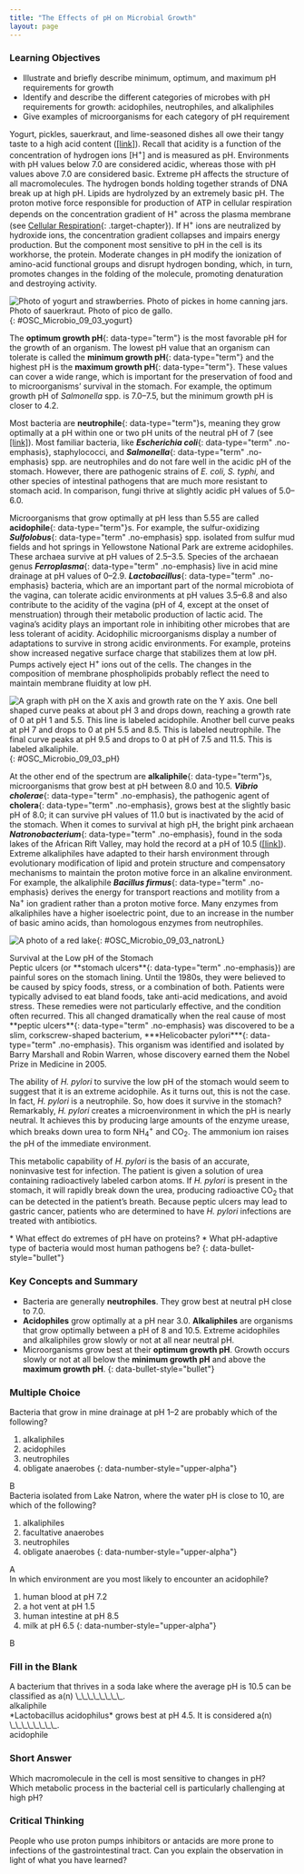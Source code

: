 ```yaml
---
title: "The Effects of pH on Microbial Growth"
layout: page
---
```



### Learning Objectives

* Illustrate and briefly describe minimum, optimum, and maximum pH requirements for growth
* Identify and describe the different categories of microbes with pH requirements for growth: acidophiles, neutrophiles, and alkaliphiles
* Give examples of microorganisms for each category of pH requirement

Yogurt, pickles, sauerkraut, and lime-seasoned dishes all owe their tangy taste to a high acid content ([\[link\]](#OSC_Microbio_09_03_yogurt)). Recall that acidity is a function of the concentration of hydrogen ions \[H<sup>+</sup>\] and is measured as pH. Environments with pH values below 7.0 are considered acidic, whereas those with pH values above 7.0 are considered basic. Extreme pH affects the structure of all macromolecules. The hydrogen bonds holding together strands of DNA break up at high pH. Lipids are hydrolyzed by an extremely basic pH. The proton motive force responsible for production of ATP in cellular respiration depends on the concentration gradient of H<sup>+</sup> across the plasma membrane (see [Cellular Respiration](/m58821){: .target-chapter}). If H<sup>+</sup> ions are neutralized by hydroxide ions, the concentration gradient collapses and impairs energy production. But the component most sensitive to pH in the cell is its workhorse, the protein. Moderate changes in pH modify the ionization of amino-acid functional groups and disrupt hydrogen bonding, which, in turn, promotes changes in the folding of the molecule, promoting denaturation and destroying activity.

 ![Photo of yogurt and strawberries. Photo of pickes in home canning jars. Photo of sauerkraut. Photo of pico de gallo.](../resources/OSC_Microbio_09_03_yogurt.jpg "Lactic acid bacteria that ferment milk into yogurt or transform vegetables in pickles thrive at a pH close to 4.0. Sauerkraut and dishes such as pico de gallo owe their tangy flavor to their acidity. Acidic foods have been a mainstay of the human diet for centuries, partly because most microbes that cause food spoilage grow best at a near neutral pH and do not tolerate acidity well. (credit &#x201C;yogurt&#x201D;: modification of work by &#x201C;nina.jsc&#x201D;/Flickr; credit &#x201C;pickles&#x201D;: modification of work by Noah Sussman; credit &#x201C;sauerkraut&#x201D;: modification of work by Jesse LaBuff; credit &#x201C;pico de gallo&#x201D;: modification of work by &#x201C;regan76&#x201D;/Flickr)"){: #OSC_Microbio_09_03_yogurt}

The **optimum growth pH**{: data-type="term"} is the most favorable pH for the growth of an organism. The lowest pH value that an organism can tolerate is called the **minimum growth pH**{: data-type="term"} and the highest pH is the **maximum growth pH**{: data-type="term"}. These values can cover a wide range, which is important for the preservation of food and to microorganisms’ survival in the stomach. For example, the optimum growth pH of *Salmonella* spp. is 7.0–7.5, but the minimum growth pH is closer to 4.2.

Most bacteria are **neutrophile**{: data-type="term"}s, meaning they grow optimally at a pH within one or two pH units of the neutral pH of 7 (see [\[link\]](#OSC_Microbio_09_03_pH)). Most familiar bacteria, like ***Escherichia coli***{: data-type="term" .no-emphasis}, staphylococci, and ***Salmonella***{: data-type="term" .no-emphasis} spp. are neutrophiles and do not fare well in the acidic pH of the stomach. However, there are pathogenic strains of *E. coli, S. typhi,* and other species of intestinal pathogens that are much more resistant to stomach acid. In comparison, fungi thrive at slightly acidic pH values of 5.0–6.0.

Microorganisms that grow optimally at pH less than 5.55 are called **acidophile**{: data-type="term"}s. For example, the sulfur-oxidizing ***Sulfolobus***{: data-type="term" .no-emphasis} spp. isolated from sulfur mud fields and hot springs in Yellowstone National Park are extreme acidophiles. These archaea survive at pH values of 2.5–3.5. Species of the archaean genus ***Ferroplasma***{: data-type="term" .no-emphasis} live in acid mine drainage at pH values of 0–2.9. ***Lactobacillus***{: data-type="term" .no-emphasis} bacteria, which are an important part of the normal microbiota of the vagina, can tolerate acidic environments at pH values 3.5–6.8 and also contribute to the acidity of the vagina (pH of 4, except at the onset of menstruation) through their metabolic production of lactic acid. The vagina’s acidity plays an important role in inhibiting other microbes that are less tolerant of acidity. Acidophilic microorganisms display a number of adaptations to survive in strong acidic environments. For example, proteins show increased negative surface charge that stabilizes them at low pH. Pumps actively eject H<sup>+</sup> ions out of the cells. The changes in the composition of membrane phospholipids probably reflect the need to maintain membrane fluidity at low pH.

 ![A graph with pH on the X axis and growth rate on the Y axis. One bell shaped curve peaks at about pH 3 and drops down, reaching a growth rate of 0 at pH 1 and 5.5. This line is labeled acidophile. Another bell curve peaks at pH 7 and drops to 0 at pH 5.5 and 8.5. This is labeled neutrophile. The final curve peaks at pH 9.5 and drops to 0 at pH of 7.5 and 11.5. This is labeled alkaliphile.](../resources/OSC_Microbio_09_03_pH.jpg "The curves show the approximate pH ranges for the growth of the different classes of pH-specific prokaryotes. Each curve has an optimal pH and extreme pH values at which growth is much reduced. Most bacteria are neutrophiles and grow best at near-neutral pH (center curve). Acidophiles have optimal growth at pH values near 3 and alkaliphiles have optimal growth at pH values above 9."){: #OSC_Microbio_09_03_pH}

At the other end of the spectrum are **alkaliphile**{: data-type="term"}s, microorganisms that grow best at pH between 8.0 and 10.5. ***Vibrio cholerae***{: data-type="term" .no-emphasis}, the pathogenic agent of **cholera**{: data-type="term" .no-emphasis}, grows best at the slightly basic pH of 8.0; it can survive pH values of 11.0 but is inactivated by the acid of the stomach. When it comes to survival at high pH, the bright pink archaean ***Natronobacterium***{: data-type="term" .no-emphasis}, found in the soda lakes of the African Rift Valley, may hold the record at a pH of 10.5 ([\[link\]](#OSC_Microbio_09_03_natronL)). Extreme alkaliphiles have adapted to their harsh environment through evolutionary modification of lipid and protein structure and compensatory mechanisms to maintain the proton motive force in an alkaline environment. For example, the alkaliphile ***Bacillus firmus***{: data-type="term" .no-emphasis} derives the energy for transport reactions and motility from a Na<sup>+</sup> ion gradient rather than a proton motive force. Many enzymes from alkaliphiles have a higher isoelectric point, due to an increase in the number of basic amino acids, than homologous enzymes from neutrophiles.

 ![A photo of a red lake](../resources/OSC_Microbio_09_03_natronL.jpg "View from space of Lake Natron in Tanzania. The pink color is due to the pigmentation of the extreme alkaliphilic and halophilic microbes that colonize the lake. (credit: NASA)"){: #OSC_Microbio_09_03_natronL}

<div data-type="note" class="microbiology micro-connection" markdown="1">
<div data-type="title">
Survival at the Low pH of the Stomach
</div>
Peptic ulcers (or **stomach ulcers**{: data-type="term" .no-emphasis}) are painful sores on the stomach lining. Until the 1980s, they were believed to be caused by spicy foods, stress, or a combination of both. Patients were typically advised to eat bland foods, take anti-acid medications, and avoid stress. These remedies were not particularly effective, and the condition often recurred. This all changed dramatically when the real cause of most **peptic ulcers**{: data-type="term" .no-emphasis} was discovered to be a slim, corkscrew-shaped bacterium, ***Helicobacter pylori***{: data-type="term" .no-emphasis}. This organism was identified and isolated by Barry Marshall and Robin Warren, whose discovery earned them the Nobel Prize in Medicine in 2005.

The ability of *H. pylori* to survive the low pH of the stomach would seem to suggest that it is an extreme acidophile. As it turns out, this is not the case. In fact, *H. pylori* is a neutrophile. So, how does it survive in the stomach? Remarkably, *H. pylori* creates a microenvironment in which the pH is nearly neutral. It achieves this by producing large amounts of the enzyme urease, which breaks down urea to form NH<sub>4</sub><sup>+</sup> and CO<sub>2</sub>. The ammonium ion raises the pH of the immediate environment.

This metabolic capability of *H. pylori* is the basis of an accurate, noninvasive test for infection. The patient is given a solution of urea containing radioactively labeled carbon atoms. If *H. pylori* is present in the stomach, it will rapidly break down the urea, producing radioactive CO<sub>2</sub> that can be detected in the patient’s breath. Because peptic ulcers may lead to gastric cancer, patients who are determined to have *H. pylori* infections are treated with antibiotics.

</div>

<div data-type="note" class="microbiology check-your-understanding" markdown="1">
* What effect do extremes of pH have on proteins?
* What pH-adaptive type of bacteria would most human pathogens be?
{: data-bullet-style="bullet"}

</div>

### Key Concepts and Summary

* Bacteria are generally **neutrophiles**. They grow best at neutral pH close to 7.0.
* **Acidophiles** grow optimally at a pH near 3.0. **Alkaliphiles** are organisms that grow optimally between a pH of 8 and 10.5. Extreme acidophiles and alkaliphiles grow slowly or not at all near neutral pH.
* Microorganisms grow best at their **optimum growth pH**. Growth occurs slowly or not at all below the **minimum growth pH** and above the **maximum growth pH**.
{: data-bullet-style="bullet"}

### Multiple Choice

<div data-type="exercise">
<div data-type="problem" markdown="1">
Bacteria that grow in mine drainage at pH 1–2 are probably which of the following?

1.  alkaliphiles
2.  acidophiles
3.  neutrophiles
4.  obligate anaerobes
{: data-number-style="upper-alpha"}

</div>
<div data-type="solution" markdown="1">
B

</div>
</div>

<div data-type="exercise">
<div data-type="problem" markdown="1">
Bacteria isolated from Lake Natron, where the water pH is close to 10, are which of the following?

1.  alkaliphiles
2.  facultative anaerobes
3.  neutrophiles
4.  obligate anaerobes
{: data-number-style="upper-alpha"}

</div>
<div data-type="solution" markdown="1">
A

</div>
</div>

<div data-type="exercise">
<div data-type="problem" markdown="1">
In which environment are you most likely to encounter an acidophile?

1.  human blood at pH 7.2
2.  a hot vent at pH 1.5
3.  human intestine at pH 8.5
4.  milk at pH 6.5
{: data-number-style="upper-alpha"}

</div>
<div data-type="solution" markdown="1">
B

</div>
</div>

### Fill in the Blank

<div data-type="exercise">
<div data-type="problem" markdown="1">
A bacterium that thrives in a soda lake where the average pH is 10.5 can be classified as a(n) \_\_\_\_\_\_\_\_.

</div>
<div data-type="solution" markdown="1">
alkaliphile

</div>
</div>

<div data-type="exercise">
<div data-type="problem" markdown="1">
*Lactobacillus acidophilus* grows best at pH 4.5. It is considered a(n) \_\_\_\_\_\_\_\_.

</div>
<div data-type="solution" markdown="1">
acidophile

</div>
</div>

### Short Answer

<div data-type="exercise">
<div data-type="problem" markdown="1">
Which macromolecule in the cell is most sensitive to changes in pH?

</div>
</div>

<div data-type="exercise">
<div data-type="problem" markdown="1">
Which metabolic process in the bacterial cell is particularly challenging at high pH?

</div>
</div>

### Critical Thinking

<div data-type="exercise">
<div data-type="problem" markdown="1">
People who use proton pumps inhibitors or antacids are more prone to infections of the gastrointestinal tract. Can you explain the observation in light of what you have learned?

</div>
</div>

